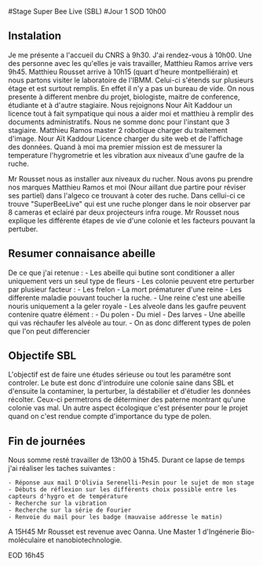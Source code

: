 #Stage Super Bee Live (SBL)
#Jour 1 
SOD 10h00
## Instalation 
Je me présente a l'accueil du CNRS à 9h30. J'ai rendez-vous à 10h00. Une des personne avec les qu'elles je vais travailler, Matthieu Ramos arrive vers 9h45. Matthieu Rousset arrive à 10h15 (quart d'heure montpelliérain) et nous partons visiter le laboratoire de l'IBMM. Celui-ci s'étends sur plusieurs étage et est surtout remplis. En effet il n'y a pas un bureau de vide. On nous presente à different menbre du projet, biologiste, maitre de conference, étudiante et à d'autre stagiaire. 
Nous rejoignons Nour Aït Kaddour un licence tout à fait sympatique qui nous a aider moi et matthieu à remplir des documents administratifs.
Nous ne somme donc pour l'instant que 3 stagiaire. 
Matthieu Ramos master 2 robotique charger du traitement d'image.
Nour Aït Kaddour Licence charger du site web et de l'affichage des données.
Quand à moi ma premier mission est de messurer la temperature l'hygrometrie et les vibration aux niveaux d'une gaufre de la ruche.

Mr Rousset nous as installer aux niveaux du rucher. Nous avons pu prendre nos marques Matthieu Ramos et moi (Nour aillant due partire pour réviser ses partiel) dans l'algeco ce trouvant à coter des ruche. Dans cellui-ci ce trouve "SuperBeeLive" qui est une ruche plonger dans le noir observer par 8 cameras et eclairé par deux projecteurs infra rouge. 
Mr Rousset nous explique les différente étapes de vie d'une colonie et les facteurs pouvant la pertuber.

## Resumer connaisance abeille 

De ce que j'ai retenue :
	- Les abeille qui butine sont conditioner a aller uniquement vers un seul type de fleurs
	- Les colonie peuvent etre perturber par plusieur facteur :
		- Les frelon
		- La mort prématurer d'une reine
		- Les differente maladie pouvant toucher la ruche.
	- Une reine c'est une abeille nouris uniquement a la geler royale
	- Les alveole dans les gaufre peuvent contenire quatre élément :
		- Du polen
		- Du miel
		- Des larves
		- Une abeille qui vas réchaufer les alvéole au tour.
	- On as donc different types de polen que l'on peut differencier

## Objectife SBL

L'objectif est de faire une études sérieuse ou tout les paramétre sont controler. Le bute est donc d'introduire une colonie saine dans SBL et d'ensuite la contaminer, la perturber, la déstabilier et d'étudier les données récolter. Ceux-ci permetrons de déterminer des paterne montrant qu'une colonie vas mal.
Un autre aspect écologique c'est présenter pour le projet quand on c'est rendue compte d'importance du type de polen.

## Fin de journées
Nous somme resté travailler de 13h00 à 15h45. Durant ce lapse de temps j'ai réaliser les taches suivantes :

	- Réponse aux mail D'Olivia Serenelli-Pesin pour le sujet de mon stage
	- Débuts de réflexion sur les différents choix possible entre les capteurs d'hygro et de température
	- Recherche sur la vibration
	- Recherche sur la série de Fourier
	- Renvoie du mail pour les badge (mauvaise addresse le matin)

A 15H45 Mr Rousset est revenue avec Oanna. Une Master 1 d'Ingénerie Bio-moléculaire et nanobiotechnologie.

EOD 16h45
